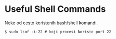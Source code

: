 # Useful Shell Commands

Neke od cesto koristenih bash/shell komandi.

```
$ sudo lsof -i:22 # koji procesi koriste port 22
```
